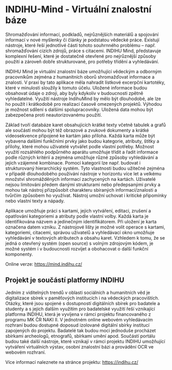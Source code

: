 # INDIHU-Mind - Virtuální znalostní báze

Shromažďování informací, podkladů, nejrůznějších materiálů a spojování informací v nové myšlenky či články je podstatou vědecké práce. Existují nástroje, které řeší jednotlivé části tohoto souhrnného problému – např. shromažďování cizích zdrojů, práce s citacemi. INDIHU Mind, představuje komplexní řešení, které je dostatečně otevřené pro nejrůznější způsoby použití a zároveň dobře strukturované, pro potřeby třídění a vyhledávání. 

INDIHU Mind je virtuální znalostní báze umožňující vědeckým a odborným pracovníkům zejména z humanitních oborů shromažďovat informace a znalosti. V praxi by tato aplikace měla nahradit lístkové excerpční kartotéky, které v minulosti sloužily k tomuto účelu.
Uložené informace budou obsahovat údaje o zdroji, aby byly  kdykoliv v budoucnosti zpětně vyhledatelné. Využití nástroje IndihuMind by mělo být dlouhodobé, ale lze ho použít i krátkodobě pro realizaci časově omezených projektů. Výhodou je možnost sdílení s dalšími spolupracovníky. Uložená data mohou být zabezpečena proti neautorizovanému použití.

Základ tvoří databáze karet obsahujících krátké texty včetně tabulek a grafů ale součástí mohou být též obrazové a zvukové dokumenty a krátké videosekvence připojené ke kartám jako příloha. Každá karta může být vybavena dalšími funkčními prvky jako budou kategorie, atributy, štítky a přílohy, které mohou uživatelé vytvářet podle vlastní potřeby. Možnost využití rozsáhlého podpůrného aparátu umožňuje třídit a řadit informace podle různých kritérií a zejména umožňuje různé způsoby vyhledávání a jejich vzájemné kombinace. Pomocí kategorií lze např. budovat i strukturovaný hierarchický systém. Tyto vlastnosti budou užitečné zejména v případě dlouhodobého používání nástroje v horizontu více let a velkému množství shromážděných informací zachycených na kartách. Uživatelé nejsou limitováni předem danými strukturami nebo předepsanými prvky a mohou tak nástroj přizpůsobit charakteru sbíraných informací/znalosti a tvůrčím způsobem ho využívat. Nástroj umožní uchovat i kritické připomínky nebo vlastní texty a nápady.

Aplikace umožňuje práci s kartami, jejich vytváření, editaci, zrušení a opatřování kategoriemi a atributy podle vlastní volby. Každá karta je identifikována názvem a jedinečným identifikátorem. Při uložení je karta označena datem vzniku. Z nástrojové lišty je možné volit operace s kartami, kategoriemi, citacemi, správou uživatelů a vyhledávací okno umožňuje vyhledávání v textových atributech a obsahu karet. Vzhledem k tomu, že se jedná o otevřený systém (open source) s volným zdrojovým kódem, je možné systém i v budoucnosti rozvíjet a obohacovat o další funkční komponenty.

Online verze: https://mind.indihu.cz/

Projekt je součástí platformy INDIHU
---
Jedním z viditelných trendů v oblasti sociálních a humanitních věd je digitalizace sbírek v paměťových institucích i na vědeckých pracovištích. Otázky, které jsou spojené s dostupností digitálních sbírek pro badatele a studenty a s jejich dalším využitím pro badatelské využití řeší vznikající platforma INDIHU, která je vyvíjena v rámci projektu financovaného z programu MK ČR NAKI II. V jednotném online webovém vyhledávacím rozhraní budou dostupné doposud izolované digitální sbírky institucí zapojených do projektu. Badatelé tak budou moci jednoduše procházet sbírkami archeologů, etnografů, sbírkami umění apod. Součástí portálu budou také další nástroje, které vznikají v rámci projektu INDIHU umožňující vytváření virtuálních výstav, osobní znalostní bázi a provádění OCR ve webovém rozhraní.

Více informací naleznete na stránce projektu: https://indihu.cz/
